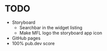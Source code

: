 # TODO

- Storyboard
  - Searchbar in the widget listing
  - Make MFL logo the storyboard app icon
- GitHub pages
- 100% pub.dev score
